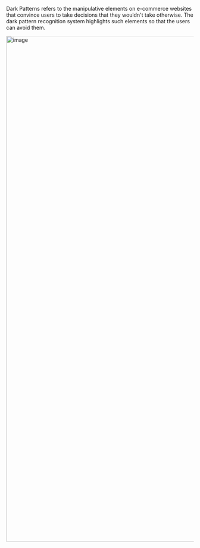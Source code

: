 Dark Patterns refers to the manipulative elements on e-commerce websites that convince users to take decisions that they wouldn't take otherwise. 
The dark pattern recognition system highlights such elements so that the users can avoid them.

<img width="1357" alt="image" src="https://github.com/user-attachments/assets/d0868eda-729b-4de1-aca7-317074591338" />
